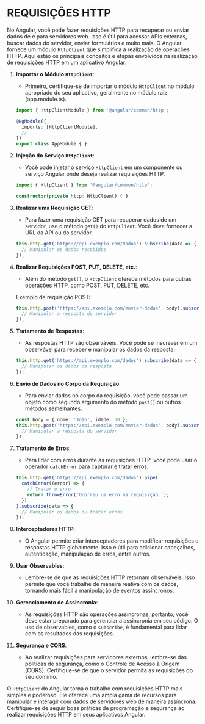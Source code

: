 # REQUISIÇÕES HTTP
No Angular, você pode fazer requisições HTTP para recuperar ou enviar dados de e para servidores web. Isso é útil para acessar APIs externas, buscar dados do servidor, enviar formulários e muito mais. O Angular fornece um módulo `HttpClient` que simplifica a realização de operações HTTP. Aqui estão os principais conceitos e etapas envolvidos na realização de requisições HTTP em um aplicativo Angular:

1. **Importar o Módulo `HttpClient`**:
   - Primeiro, certifique-se de importar o módulo `HttpClient` no módulo apropriado do seu aplicativo, geralmente no módulo raiz (app.module.ts).

   ```typescript
   import { HttpClientModule } from '@angular/common/http';

   @NgModule({
     imports: [HttpClientModule],
     // ...
   })
   export class AppModule { }
   ```

2. **Injeção do Serviço `HttpClient`**:
   - Você pode injetar o serviço `HttpClient` em um componente ou serviço Angular onde deseja realizar requisições HTTP.

   ```typescript
   import { HttpClient } from '@angular/common/http';

   constructor(private http: HttpClient) { }
   ```

3. **Realizar uma Requisição GET**:
   - Para fazer uma requisição GET para recuperar dados de um servidor, use o método `get()` do `HttpClient`. Você deve fornecer a URL da API ou do servidor.

   ```typescript
   this.http.get('https://api.exemplo.com/dados').subscribe(data => {
     // Manipular os dados recebidos
   });
   ```

4. **Realizar Requisições POST, PUT, DELETE, etc.**:
   - Além do método `get()`, o `HttpClient` oferece métodos para outras operações HTTP, como POST, PUT, DELETE, etc.

   Exemplo de requisição POST:
   ```typescript
   this.http.post('https://api.exemplo.com/enviar-dados', body).subscribe(response => {
     // Manipular a resposta do servidor
   });
   ```

5. **Tratamento de Respostas**:
   - As respostas HTTP são observáveis. Você pode se inscrever em um observável para receber e manipular os dados da resposta.

   ```typescript
   this.http.get('https://api.exemplo.com/dados').subscribe(data => {
     // Manipular os dados da resposta
   });
   ```

6. **Envio de Dados no Corpo da Requisição**:
   - Para enviar dados no corpo da requisição, você pode passar um objeto como segundo argumento do método `post()` ou outros métodos semelhantes.

   ```typescript
   const body = { nome: 'João', idade: 30 };
   this.http.post('https://api.exemplo.com/enviar-dados', body).subscribe(response => {
     // Manipular a resposta do servidor
   });
   ```

7. **Tratamento de Erros**:
   - Para lidar com erros durante as requisições HTTP, você pode usar o operador `catchError` para capturar e tratar erros.

   ```typescript
   this.http.get('https://api.exemplo.com/dados').pipe(
     catchError((error) => {
       // Tratar o erro
       return throwError('Ocorreu um erro na requisição.');
     })
   ).subscribe(data => {
     // Manipular os dados ou tratar erros
   });
   ```

8. **Interceptadores HTTP**:
   - O Angular permite criar interceptadores para modificar requisições e respostas HTTP globalmente. Isso é útil para adicionar cabeçalhos, autenticação, manipulação de erros, entre outros.

9. **Usar Observables**:
   - Lembre-se de que as requisições HTTP retornam observáveis. Isso permite que você trabalhe de maneira reativa com os dados, tornando mais fácil a manipulação de eventos assíncronos.

10. **Gerenciamento de Assincronia**:
    - As requisições HTTP são operações assíncronas, portanto, você deve estar preparado para gerenciar a assincronia em seu código. O uso de observables, como o `subscribe`, é fundamental para lidar com os resultados das requisições.

11. **Segurança e CORS**:
    - Ao realizar requisições para servidores externos, lembre-se das políticas de segurança, como o Controle de Acesso à Origem (CORS). Certifique-se de que o servidor permita as requisições do seu domínio.

O `HttpClient` do Angular torna o trabalho com requisições HTTP mais simples e poderoso. Ele oferece uma ampla gama de recursos para manipular e interagir com dados de servidores web de maneira assíncrona. Certifique-se de seguir boas práticas de programação e segurança ao realizar requisições HTTP em seus aplicativos Angular.